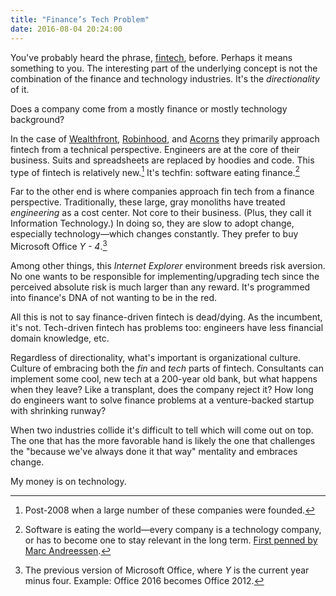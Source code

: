 ```yaml
---
title: "Finance’s Tech Problem"
date: 2016-08-04 20:24:00
---
```


You've probably heard the phrase, [fintech](http://www.investopedia.com/terms/f/fintech.asp), before. Perhaps it means something to you. The interesting part of the underlying concept is not the combination of the finance and technology industries. It's the *directionality* of it.

Does a company come from a mostly finance or mostly technology background?

In the case of [Wealthfront](https://www.wealthfront.com), [Robinhood](https://www.robinhood.com), and [Acorns](https://www.acorns.com) they primarily approach fintech from a technical perspective. Engineers are at the core of their business.  Suits and spreadsheets are replaced by hoodies and code. This type of fintech is relatively new.[^1] It's techfin: software eating finance.[^2]

Far to the other end is where companies approach fin tech from a finance perspective. Traditionally, these large, gray monoliths have treated *engineering* as a cost center. Not core to their business. (Plus, they call it Information Technology.) In doing so, they are slow to adopt change, especially technology—which changes constantly. They prefer to buy Microsoft Office *Y - 4*.[^3]

Among other things, this *Internet Explorer* environment breeds risk aversion. No one wants to be responsible for implementing/upgrading tech since the perceived absolute risk is much larger than any reward. It's programmed into finance's DNA of not wanting to be in the red.

All this is not to say finance-driven fintech is dead/dying. As the incumbent, it's not. Tech-driven fintech has problems too: engineers have less financial domain knowledge, etc.

Regardless of directionality, what's important is organizational culture. Culture of embracing both the *fin* and *tech* parts of fintech. Consultants can implement some cool, new tech at a 200-year old bank, but what happens when they leave? Like a transplant, does the company reject it? How long do engineers want to solve finance problems at a venture-backed startup with shrinking runway?

When two industries collide it's difficult to tell which will come out on top. The one that has the more favorable hand is likely the one that challenges the "because we've always done it that way" mentality and embraces change.

My money is on technology.

[^1]: Post-2008 when a large number of these companies were founded.

[^2]: Software is eating the world—every company is a technology company, or has to become one to stay relevant in the long term. [First penned by Marc Andreessen](http://www.wsj.com/articles/SB10001424053111903480904576512250915629460).

[^3]: The previous version of Microsoft Office, where *Y* is the current year minus four. Example: Office 2016 becomes Office 2012.